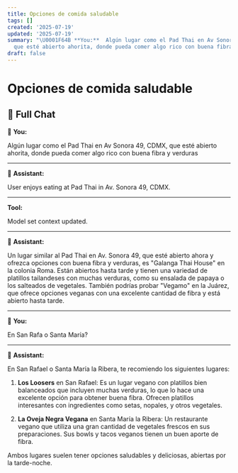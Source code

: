 ```yaml
---
title: Opciones de comida saludable
tags: []
created: '2025-07-19'
updated: '2025-07-19'
summary: "\U0001F64B **You:**  Algún lugar como el Pad Thai en Av Sonora 49, CDMX,
  que esté abierto ahorita, donde pueda comer algo rico con buena fibra y verduras"
draft: false
---
```


# Opciones de comida saludable

## 🧠 Full Chat

🙋 **You:**

Algún lugar como el Pad Thai en Av Sonora 49, CDMX, que esté abierto ahorita, donde pueda comer algo rico con buena fibra y verduras

---

🤖 **Assistant:**

User enjoys eating at Pad Thai in Av. Sonora 49, CDMX.

---

**Tool:**

Model set context updated.

---

🤖 **Assistant:**

Un lugar similar al Pad Thai en Av. Sonora 49, que esté abierto ahora y ofrezca opciones con buena fibra y verduras, es "Galanga Thai House" en la colonia Roma. Están abiertos hasta tarde y tienen una variedad de platillos tailandeses con muchas verduras, como su ensalada de papaya o los salteados de vegetales. También podrías probar "Vegamo" en la Juárez, que ofrece opciones veganas con una excelente cantidad de fibra y está abierto hasta tarde.

---

🙋 **You:**

En San Rafa o Santa María?

---

🤖 **Assistant:**

En San Rafael o Santa María la Ribera, te recomiendo los siguientes lugares:

1. **Los Loosers** en San Rafael: Es un lugar vegano con platillos bien balanceados que incluyen muchas verduras, lo que lo hace una excelente opción para obtener buena fibra. Ofrecen platillos interesantes con ingredientes como setas, nopales, y otros vegetales.

2. **La Oveja Negra Vegana** en Santa María la Ribera: Un restaurante vegano que utiliza una gran cantidad de vegetales frescos en sus preparaciones. Sus bowls y tacos veganos tienen un buen aporte de fibra.

Ambos lugares suelen tener opciones saludables y deliciosas, abiertas por la tarde-noche.